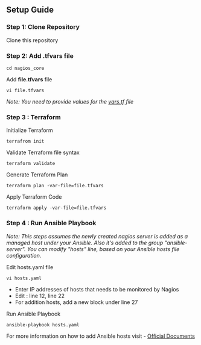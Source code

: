 ## Setup Guide

### Step 1: Clone Repository
Clone this repository

### Step 2: Add .tfvars file

```cd nagios_core```

Add **file.tfvars** file

```vi file.tfvars```

*Note: You need to provide values for the [vars.tf](vars.tf) file*

### Step 3 : Terraform 

Initialize Terraform

```terrafrom init ```

Validate Terraform file syntax

```terraform validate```

Generate Terraform Plan 

```terraform plan -var-file=file.tfvars```

Apply Terraform Code

```terraform apply -var-file=file.tfvars```

### Step 4 : Run Ansible Playbook

*Note: This steps assumes the newly created nagios server is added as a managed host under your Ansible. Also it's added to the group "ansible-server". You can modify "hosts" line, based on your Ansible hosts file configuration.*

Edit hosts.yaml file

```vi hosts.yaml```

* Enter IP addresses of hosts that needs to be monitored by Nagios
* Edit :  line 12, line 22
* For addition hosts, add a new block under line 27

Run Ansible Playbook 

```ansible-playbook hosts.yaml```



For more information on how to add Ansible hosts visit - [Official Documents](https://docs.ansible.com/ansible/latest/user_guide/intro_inventory.html)